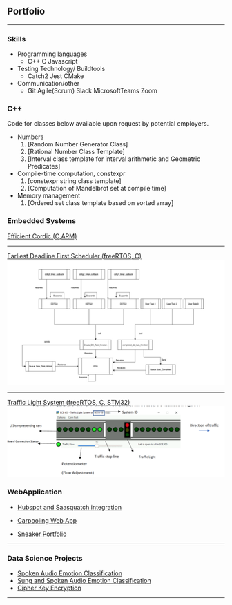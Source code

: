## Portfolio

---
### Skills
  - Programming languages 
    - C++   C    Javascript 
  - Testing Technology/ Buildtools  
    - Catch2    Jest    CMake 
  - Communication/other 
     - Git   Agile(Scrum)   Slack   MicrosoftTeams    Zoom   


### C++ 
 Code for classes below available upon request by potential employers. 
  - Numbers  
    1. [Random Number Generator Class]
    2. [Rational Number Class Template]
    3. [Interval class template for interval arithmetic and Geometric Predicates]
  - Compile-time computation, constexpr 
    1. [constexpr string class template]
    2. [Computation of Mandelbrot set at compile time]
  - Memory management 
    1. [Ordered set class template based on sorted array]


### Embedded Systems

[Efficient Cordic (C,ARM)](https://github.com/MAsimSENG/Cordic)

---

[Earliest Deadline First Scheduler (freeRTOS, C)](/pdf/EDF_FOR_PORTFOLIO.pdf)
<img src="images/EDF_IMAGE.png?raw=true"/>

---

[Traffic Light System (freeRTOS, C, STM32)](/pdf/TLS_FOR_PORTFOLIO.pdf)
<img src="images/traffic_light_interface.png?raw=true"/>


### WebApplication

- [Hubspot and Saasquatch integration](https://github.com/SENG499-team-2/SaaSquatch-HubSpot-integration)

- [Carpooling Web App](https://carpoolcanada.herokuapp.com/)

- [Sneaker Portfolio](https://github.com/MAsimSENG/seng350f19-project-2-3/)


---


### Data Science Projects

- [Spoken Audio Emotion Classification](/pdf/SpokenEmotion.pdf)
- [Sung and Spoken Audio Emotion Classification](/pdf/Spoken_Sung.pdf)
- [Cipher Key Encryption](https://github.com/MAsimSENG/Ciphers_Genetic_algorithm)


---


